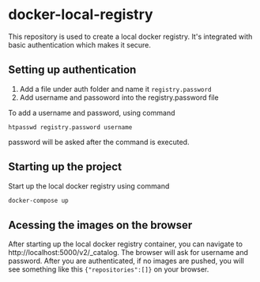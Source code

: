 # docker-local-registry
This repository is used to create a local docker registry. It's integrated with basic authentication which makes it secure.

## Setting up authentication
1. Add a file under auth folder and name it `registry.password`
2. Add username and passoword into the registry.password file

To add a username and password, using command

```
htpasswd registry.password username
```

password will be asked after the command is executed.

## Starting up the project
Start up the local docker registry using command

```dockerfile
docker-compose up
```

## Acessing the images on the browser
After starting up the local docker registry container, you can navigate to http://localhost:5000/v2/_catalog. The browser will ask for username and password. After you are authenticated, if no images are pushed, you will see something like this `{"repositories":[]}` on your browser.

